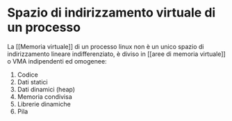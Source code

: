 



# Spazio di indirizzamento virtuale di un processo
La [[Memoria virtuale]] di un processo linux non è un unico spazio di indirizzamento lineare indifferenziato, è diviso in [[aree di memoria virtuale]] o VMA indipendenti ed omogenee:

1. Codice
2. Dati statici
3. Dati dinamici (heap)
4. Memoria condivisa
5. Librerie dinamiche
6. Pila
